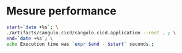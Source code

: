 # Mesure performance

```bash
start=`date +%s`; \
./artifacts/cangulo.cicd/cangulo.cicd.application --root . ; \
end=`date +%s`; \
echo Execution time was `expr $end - $start` seconds.;
```